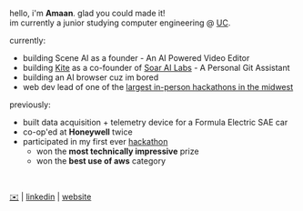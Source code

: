 hello, i'm **Amaan**. glad you could made it!
<br />
im currently a junior studying computer engineering @ [UC](https://www.uc.edu/).

currently:
- building Scene AI as a founder - An AI Powered Video Editor
- building [Kite](https://kitebysoar.framer.website/) as a co-founder of [Soar AI Labs](https://github.com/SoarAILabs) - A Personal Git Assistant
- building an AI browser cuz im bored
- web dev lead of one of the [largest in-person hackathons in the midwest](https://revolutionuc.com/)

previously:
- built data acquisition + telemetry device for a Formula Electric SAE car
- co-op'ed at **Honeywell** twice
- participated in my first ever [hackathon](https://www.linkedin.com/posts/aniruddhan-ramesh-7854a0221_im-beyond-excited-to-share-that-my-team-activity-7302402548357857280-JjZy?utm_source=share&utm_medium=member_desktop&rcm=ACoAAD6CRZEBddecKFUeZqS7s8HAXqDXvhaUCB8)
    - won the **most technically impressive** prize
    - won the **best use of aws** category

<br />


[✉️](mailto:bilwarad@mail.uc.edu) | [linkedin](https://www.linkedin.com/in/amaanbilwar/) | [website](https://amaanbilwarcom.vercel.app/)
